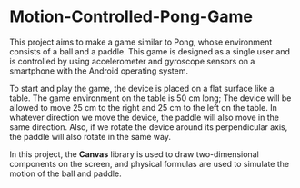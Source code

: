 # Motion-Controlled-Pong-Game

This project aims to make a game similar to Pong, whose environment consists of a ball and a paddle. This game is designed as a single user and is controlled by using accelerometer and gyroscope sensors on a smartphone with the Android operating system.


To start and play the game, the device is placed on a flat surface like a table. The game environment on the table is 50 cm long; The device will be allowed to move 25 cm to the right and 25 cm to the left on the table. In whatever direction we move the device, the paddle will also move in the same direction. Also, if we rotate the device around its perpendicular axis, the paddle will also rotate in the same way.


In this project, the **Canvas** library is used to draw two-dimensional components on the screen, and physical formulas are used to simulate the motion of the ball and paddle.
